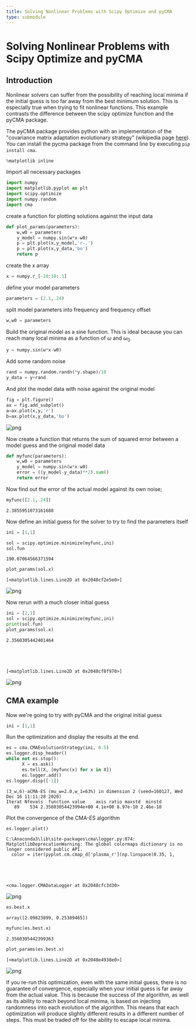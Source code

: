 ```yaml
---
title: Solving Nonlinear Problems with Scipy Optimize and pyCMA
type: submodule
---
```


# Solving Nonlinear Problems with Scipy Optimize and pyCMA

## Introduction

Nonlinear solvers can suffer from the possibility of reaching local minima if the initial guess is too far away from the best minimum solution.  This is especially true when trying to fit nonlinear functions.  This example contrasts the difference between the scipy optimize function and the pyCMA package.

The pyCMA package provides python with an implementation of the "covariance matrix adaptation evolutionary strategy" (wikipedia page [here](https://en.wikipedia.org/wiki/CMA-ES)).  You can install the pycma package from the command line by executing ```pip install cma```.


```python
%matplotlib inline
```

Import all necessary packages


```python
import numpy
import matplotlib.pyplot as plt
import scipy.optimize
import numpy.random
import cma
```

create a function for plotting solutions against the input data


```python
def plot_params(parameters):
    w,w0 = parameters
    y_model = numpy.sin(w*x-w0)
    p = plt.plot(x,y_model,'r-.')
    p = plt.plot(x,y_data,'bo')
    return p
```

create the x array


```python
x = numpy.r_[-10:10:.1]
```

define your model parameters


```python
parameters = (2.1,.24)
```

split model parameters into frequency and frequency offset


```python
w,w0 = parameters
```

Build the original model as a sine function.  This is ideal because you can reach many local minima as a function of $\omega$ and $\omega_0$


```python
y = numpy.sin(w*x-w0)
```

Add some random noise


```python
rand = numpy.random.randn(*y.shape)/10
y_data = y+rand
```

And plot the model data with noise against the original model


```python
fig = plt.figure()
ax = fig.add_subplot()
a=ax.plot(x,y,'r')
b=ax.plot(x,y_data,'bo')

```


    
![png](output_17_0.png)
    


Now create a function that returns the sum of squared error between a model guess and the original model data


```python
def myfunc(parameters):
    w,w0 = parameters
    y_model = numpy.sin(w*x-w0)
    error = ((y_model-y_data)**2).sum()
    return error
```

Now find out the error of the actual model against its own noise;


```python
myfunc([2.1,.24])
```




    2.3855951073161688



Now define an initial guess for the solver to try to find the parameters itself


```python
ini = [1,1]
```


```python
sol = scipy.optimize.minimize(myfunc,ini)
sol.fun
```




    190.07064566371594




```python
plot_params(sol.x)
```




    [<matplotlib.lines.Line2D at 0x2048cf2e5e0>]




    
![png](output_25_1.png)
    


Now rerun with a much closer initial guess


```python
ini = [2,1]
sol = scipy.optimize.minimize(myfunc,ini)
print(sol.fun)
plot_params(sol.x)
```

    2.3560305442401464
    




    [<matplotlib.lines.Line2D at 0x2048cf8f970>]




    
![png](output_27_2.png)
    


## CMA example

Now we're going to try with pyCMA and the original initial guess


```python
ini = [1,1]
```

Run the optimization and display the results at the end.


```python
es = cma.CMAEvolutionStrategy(ini, 0.5)
es.logger.disp_header()
while not es.stop():
      X = es.ask()
      es.tell(X, [myfunc(x) for x in X])
      es.logger.add()
es.logger.disp([-1])
```

    (3_w,6)-aCMA-ES (mu_w=2.0,w_1=63%) in dimension 2 (seed=160127, Wed Dec 16 11:11:28 2020)
    Iterat Nfevals  function value    axis ratio maxstd  minstd
       89    534 2.35603054423994e+00 4.1e+00 8.97e-10 2.46e-10
    

Plot the convergence of the CMA-ES algorithm


```python
es.logger.plot()
```

    C:\Anaconda3\lib\site-packages\cma\logger.py:874: MatplotlibDeprecationWarning: The global colormaps dictionary is no longer considered public API.
      color = iter(pyplot.cm.cmap_d['plasma_r'](np.linspace(0.35, 1,
    




    <cma.logger.CMADataLogger at 0x2048cfc3d30>




    
![png](output_33_2.png)
    



```python
es.best.x
```




    array([2.09823899, 0.25389465])




```python
myfunc(es.best.x)
```




    2.3560305442399363




```python
plot_params(es.best.x)
```




    [<matplotlib.lines.Line2D at 0x2048e4938e0>]




    
![png](output_36_1.png)
    


If you re-run this optimization, even with the same initial guess, there is no guarantee of convergence, especially when your initial guess is far away from the actual value.  This is because the success of the algorithm, as well as its ability to reach beyond local minima, is based on injecting randomness into each evolution of the algorithm.  This means that each optimization will produce slightly different results in a different number of steps.  This must be traded off for the ability to escape local minima.
